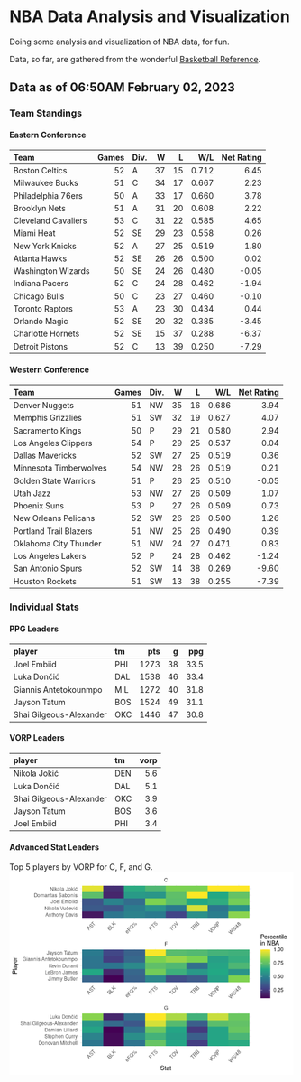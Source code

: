 # NBA Data Analysis and Visualization

Doing some analysis and visualization of NBA data, for fun.

Data, so far, are gathered from the wonderful [Basketball
Reference](https://www.basketball-reference.com/).

## Data as of 06:50AM February 02, 2023

### Team Standings

#### Eastern Conference

| Team                | Games | Div. |   W |   L |   W/L | Net Rating |
|:--------------------|------:|:-----|----:|----:|------:|-----------:|
| Boston Celtics      |    52 | A    |  37 |  15 | 0.712 |       6.45 |
| Milwaukee Bucks     |    51 | C    |  34 |  17 | 0.667 |       2.23 |
| Philadelphia 76ers  |    50 | A    |  33 |  17 | 0.660 |       3.78 |
| Brooklyn Nets       |    51 | A    |  31 |  20 | 0.608 |       2.22 |
| Cleveland Cavaliers |    53 | C    |  31 |  22 | 0.585 |       4.65 |
| Miami Heat          |    52 | SE   |  29 |  23 | 0.558 |       0.26 |
| New York Knicks     |    52 | A    |  27 |  25 | 0.519 |       1.80 |
| Atlanta Hawks       |    52 | SE   |  26 |  26 | 0.500 |       0.02 |
| Washington Wizards  |    50 | SE   |  24 |  26 | 0.480 |      -0.05 |
| Indiana Pacers      |    52 | C    |  24 |  28 | 0.462 |      -1.94 |
| Chicago Bulls       |    50 | C    |  23 |  27 | 0.460 |      -0.10 |
| Toronto Raptors     |    53 | A    |  23 |  30 | 0.434 |       0.44 |
| Orlando Magic       |    52 | SE   |  20 |  32 | 0.385 |      -3.45 |
| Charlotte Hornets   |    52 | SE   |  15 |  37 | 0.288 |      -6.37 |
| Detroit Pistons     |    52 | C    |  13 |  39 | 0.250 |      -7.29 |

#### Western Conference

| Team                   | Games | Div. |   W |   L |   W/L | Net Rating |
|:-----------------------|------:|:-----|----:|----:|------:|-----------:|
| Denver Nuggets         |    51 | NW   |  35 |  16 | 0.686 |       3.94 |
| Memphis Grizzlies      |    51 | SW   |  32 |  19 | 0.627 |       4.07 |
| Sacramento Kings       |    50 | P    |  29 |  21 | 0.580 |       2.94 |
| Los Angeles Clippers   |    54 | P    |  29 |  25 | 0.537 |       0.04 |
| Dallas Mavericks       |    52 | SW   |  27 |  25 | 0.519 |       0.36 |
| Minnesota Timberwolves |    54 | NW   |  28 |  26 | 0.519 |       0.21 |
| Golden State Warriors  |    51 | P    |  26 |  25 | 0.510 |      -0.05 |
| Utah Jazz              |    53 | NW   |  27 |  26 | 0.509 |       1.07 |
| Phoenix Suns           |    53 | P    |  27 |  26 | 0.509 |       0.73 |
| New Orleans Pelicans   |    52 | SW   |  26 |  26 | 0.500 |       1.26 |
| Portland Trail Blazers |    51 | NW   |  25 |  26 | 0.490 |       0.39 |
| Oklahoma City Thunder  |    51 | NW   |  24 |  27 | 0.471 |       0.83 |
| Los Angeles Lakers     |    52 | P    |  24 |  28 | 0.462 |      -1.24 |
| San Antonio Spurs      |    52 | SW   |  14 |  38 | 0.269 |      -9.60 |
| Houston Rockets        |    51 | SW   |  13 |  38 | 0.255 |      -7.39 |

### Individual Stats

#### PPG Leaders

| player                  | tm  |  pts |   g |  ppg |
|:------------------------|:----|-----:|----:|-----:|
| Joel Embiid             | PHI | 1273 |  38 | 33.5 |
| Luka Dončić             | DAL | 1538 |  46 | 33.4 |
| Giannis Antetokounmpo   | MIL | 1272 |  40 | 31.8 |
| Jayson Tatum            | BOS | 1524 |  49 | 31.1 |
| Shai Gilgeous-Alexander | OKC | 1446 |  47 | 30.8 |

#### VORP Leaders

| player                  | tm  | vorp |
|:------------------------|:----|-----:|
| Nikola Jokić            | DEN |  5.6 |
| Luka Dončić             | DAL |  5.1 |
| Shai Gilgeous-Alexander | OKC |  3.9 |
| Jayson Tatum            | BOS |  3.6 |
| Joel Embiid             | PHI |  3.4 |

#### Advanced Stat Leaders

Top 5 players by VORP for C, F, and G.
![](README_files/figure-gfm/README-unnamed-chunk-7-1.png)<!-- -->
